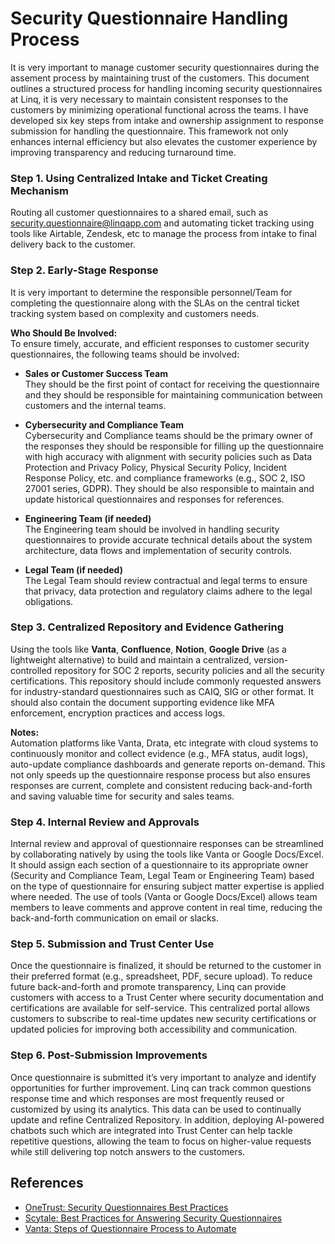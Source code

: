 # Security Questionnaire Handling Process

It is very important to manage customer security questionnaires during the assement process by maintaining trust of the customers. This document outlines a structured process for handling incoming security questionnaires at Linq, it is very necessary to maintain consistent responses to the customers by minimizing operational functional across the teams.
I have developed six key steps from intake and ownership assignment to response submission for handling the questionnaire. This framework not only enhances internal efficiency but also elevates the customer experience by improving transparency and reducing turnaround time.

### Step 1. Using Centralized Intake and Ticket Creating Mechanism  
Routing all customer questionnaires to a shared email, such as security.questionnaire@linqapp.com and automating ticket tracking using tools like Airtable, Zendesk, etc to manage the process from intake to final delivery back to the customer.

### Step 2. Early-Stage Response  
It is very important to determine the responsible personnel/Team for completing the questionnaire along with the SLAs on the central ticket tracking system based on complexity and customers needs.

**Who Should Be Involved:**  
To ensure timely, accurate, and efficient responses to customer security questionnaires, the following teams should be involved:

- **Sales or Customer Success Team**  
They should be the first point of contact for receiving the questionnaire and they should be responsible for maintaining communication between customers and the internal teams.

- **Cybersecurity and Compliance Team**  
Cybersecurity and Compliance teams should be the primary owner of the responses they should be responsible for filling up the questionnaire with high accuracy with alignment with security policies such as Data Protection and Privacy Policy, Physical Security Policy, Incident Response Policy, etc. and compliance frameworks (e.g., SOC 2, ISO 27001 series, GDPR). They should be also responsible to maintain and update historical questionnaires and responses for references.

- **Engineering Team (if needed)**  
The Engineering team should be involved in handling security questionnaires to provide accurate technical details about the system architecture, data flows and implementation of security controls.

- **Legal Team (if needed)**  
The Legal Team should review contractual and legal terms to ensure that privacy, data protection and regulatory claims adhere to the legal obligations.

### Step 3. Centralized Repository and Evidence Gathering  
Using the tools like **Vanta**, **Confluence**, **Notion**, **Google Drive** (as a lightweight alternative) to build and maintain a centralized, version-controlled repository for SOC 2 reports, security policies and all the security certifications. This repository should include commonly requested answers for industry-standard questionnaires such as CAIQ, SIG or other format. It should also contain the document supporting evidence like MFA enforcement, encryption practices and access logs.

**Notes:**  
Automation platforms like Vanta, Drata, etc integrate with cloud systems to continuously monitor and collect evidence (e.g., MFA status, audit logs), auto-update compliance dashboards and generate reports on-demand. This not only speeds up the questionnaire response process but also ensures responses are current, complete and consistent reducing back-and-forth and saving valuable time for security and sales teams.

### Step 4. Internal Review and Approvals  
Internal review and approval of questionnaire responses can be streamlined by collaborating natively by using the tools like Vanta or Google Docs/Excel. It should assign each section of a questionnaire to its appropriate owner (Security and Compliance Team, Legal Team or Engineering Team) based on the type of questionnaire for ensuring subject matter expertise is applied where needed. The use of tools (Vanta or Google Docs/Excel) allows team members to leave comments and approve content in real time, reducing the back-and-forth communication on email or slacks.

### Step 5. Submission and Trust Center Use  
Once the questionnaire is finalized, it should be returned to the customer in their preferred format (e.g., spreadsheet, PDF, secure upload). To reduce future back-and-forth and promote transparency, Linq can provide customers with access to a Trust Center where security documentation and certifications are available for self-service. This centralized portal allows customers to subscribe to real-time updates new security certifications or updated policies for improving both accessibility and communication.

### Step 6. Post-Submission Improvements  
Once questionnaire is submitted it’s very important to analyze and identify opportunities for further improvement. Linq can track common questions response time and which responses are most frequently reused or customized by using its analytics. This data can be used to continually update and refine Centralized Repository. In addition, deploying AI-powered chatbots such which are integrated into Trust Center can help tackle repetitive questions, allowing the team to focus on higher-value requests while still delivering top notch answers to the customers.


## References

- [OneTrust: Security Questionnaires Best Practices](https://www.onetrust.com/blog/security-questionnaires-best-practices/)
- [Scytale: Best Practices for Answering Security Questionnaires](https://scytale.ai/resources/best-practices-for-answering-security-questionnaires/)
- [Vanta: Steps of Questionnaire Process to Automate](https://www.vanta.com/resources/steps-of-questionnaire-process-to-automate)

